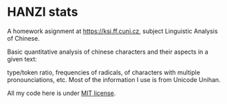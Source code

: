 HANZI stats
===========

A homework asignment at https://ksi.ff.cuni.cz, subject Linguistic Analysis of Chinese.

Basic quantitative analysis of chinese characters and their aspects in a given text:

type/token ratio, frequencies of radicals, of characters with multiple pronounciations, etc. Most of the information I use is from Unicode Unihan.

All my code here is under [MIT license](https://opensource.org/licenses/MIT).
